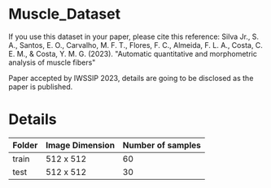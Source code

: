# Muscle_Dataset
If you use this dataset in your paper, please cite this reference: 
Silva Jr., S. A., Santos, E. O., Carvalho, M. F. T., Flores, F. C., Almeida, F. L. A., Costa, C. E. M., & Costa, Y. M. G. (2023). "Automatic quantitative and morphometric analysis of muscle fibers"

Paper accepted by IWSSIP 2023, details are going to be disclosed as the paper is published.

# Details
| Folder | Image Dimension | Number of samples |
| ------ | ------ | ------ |
|train| 512 x 512| 60 |
|test| 512 x 512| 30 |
